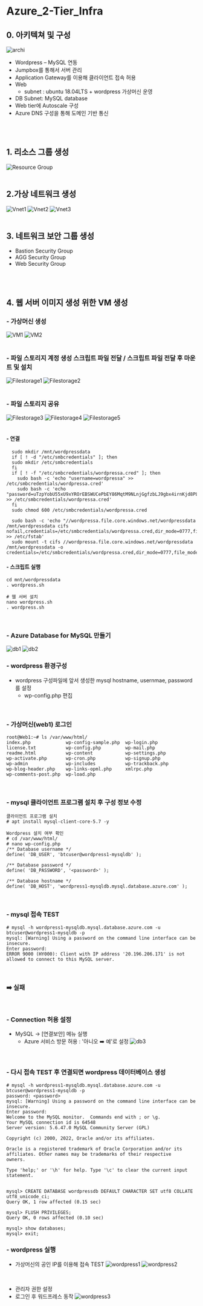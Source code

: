 # Azure_2-Tier_Infra

## 0. 아키텍쳐 및 구성
![archi](https://user-images.githubusercontent.com/117608997/215339332-e862383c-69a5-4234-8555-8ab551142137.jpg)
- Wordpress – MySQL 연동
- Jumpbox를 통해서 서버 관리
- Application Gateway를 이용해 클라이언트 접속 허용
- Web
  - subnet : ubuntu 18.04LTS + wordpress 가상머신 운영
- DB Subnet: MySQL database 
- Web tier에 Autoscale 구성
- Azure DNS 구성을 통해 도메인 기반 통신

</br></br>

## 1. 리소스 그룹 생성
![Resource Group](https://user-images.githubusercontent.com/117608997/215339048-06455906-e075-4eb8-aa88-d55cfb62b586.jpg)
</br></br>

## 2.가상 네트워크 생성
![Vnet1](https://user-images.githubusercontent.com/117608997/215339093-454e1a62-aa1d-436b-99c7-41f4993bee57.jpg)
![Vnet2](https://user-images.githubusercontent.com/117608997/215339101-e1c8ad5e-8095-4869-8ad0-f8cb53e4dee5.jpg)
![Vnet3](https://user-images.githubusercontent.com/117608997/215339103-01c9c6f8-ee51-4fd6-b85c-88db4f7dd3ac.jpg)
</br></br>

## 3. 네트워크 보안 그룹 생성
- Bastion Security Group
- AGG Security Group
- Web Security Group

</br></br>

## 4. 웹 서버 이미지 생성 위한 VM 생성 
### - 가상머신 생성
![VM1](https://user-images.githubusercontent.com/117608997/215339123-ea9e5b9f-5201-4f12-a0f6-cb0674a994ca.jpg)
![VM2](https://user-images.githubusercontent.com/117608997/215339124-56df4bcf-0fce-4e84-9814-29369d56738d.jpg)
</br></br>

### - 파일 스토리지 계정 생성  스크립트 파일 전달 / 스크립트 파일 전달 후 마운트 및 설치
![Filestorage1](https://user-images.githubusercontent.com/117608997/215339131-3b27b8ba-cc68-4748-ba07-9d0e9f80f02a.jpg)
![Filestorage2](https://user-images.githubusercontent.com/117608997/215339134-1ccc762f-0d46-4788-8e26-fd3a4e9757e4.jpg)
</br></br>

### - 파일 스토리지 공유
![Filestorage3](https://user-images.githubusercontent.com/117608997/215339137-8675092d-34ac-4617-93a7-bc818e974c66.jpg)
![Filestorage4](https://user-images.githubusercontent.com/117608997/215339142-b237ef82-6d1f-4790-922d-e412209a6465.jpg)
![Filestorage5](https://user-images.githubusercontent.com/117608997/215339146-cc4b0e3a-5847-42b0-aa7e-1517e6a1451f.jpg)
</br></br>

#### - 연결 </br>
```
  sudo mkdir /mnt/wordpressdata
  if [ ! -d "/etc/smbcredentials" ]; then
  sudo mkdir /etc/smbcredentials
  fi
  if [ ! -f "/etc/smbcredentials/wordpressa.cred" ]; then
    sudo bash -c 'echo "username=wordpressa" >> /etc/smbcredentials/wordpressa.cred'
    sudo bash -c 'echo "password=uTzpYobU55xU9xYROrEBSWUCePbEY86MqtM9NLnjGgfzbLJ9gbx4irnKjd8PLH2IDl93YJFcd8uL+ASt4HiTGw==" >> /etc/smbcredentials/wordpressa.cred'
  fi
  sudo chmod 600 /etc/smbcredentials/wordpressa.cred

  sudo bash -c 'echo "//wordpressa.file.core.windows.net/wordpressdata /mnt/wordpressdata cifs        nofail,credentials=/etc/smbcredentials/wordpressa.cred,dir_mode=0777,file_mode=0777,serverino,nosharesock,actimeo=30" >> /etc/fstab'
  sudo mount -t cifs //wordpressa.file.core.windows.net/wordpressdata /mnt/wordpressdata -o credentials=/etc/smbcredentials/wordpressa.cred,dir_mode=0777,file_mode=0777,serverino,nosharesock,actimeo=30
```
#### - 스크립트 실행 </br>
```
cd mnt/wordpressdata
. wordpress.sh
```
```
# 웹 서버 설치
nano wordpress.sh
. wordpress.sh
```
</br>

### - Azure Database for MySQL 만들기
![db1](https://user-images.githubusercontent.com/117608997/215339165-d2c1e4e1-b6db-402c-97b4-27f3ab532294.jpg)
![db2](https://user-images.githubusercontent.com/117608997/215339167-e204a93b-5d9c-4e31-8ecc-345bdcd06fa5.jpg)
</br>

### - wordpress 환경구성
  - wordpress 구성파일에 앞서 생성한 mysql hostname, usernmae, password를 설정
    - wp-config.php 편집
</br>

### - 가상머신(web1) 로그인
```
root@Web1:~# ls /var/www/html/
index.php             wp-config-sample.php  wp-login.php
license.txt           wp-config.php         wp-mail.php
readme.html           wp-content            wp-settings.php
wp-activate.php       wp-cron.php           wp-signup.php
wp-admin              wp-includes           wp-trackback.php
wp-blog-header.php    wp-links-opml.php     xmlrpc.php
wp-comments-post.php  wp-load.php
```
</br>

### - mysql 클라이언트 프로그램 설치 후 구성 정보 수정

```
클라이언트 프로그램 설치
# apt install mysql-client-core-5.7 -y

Wordpress 설치 여부 확인
# cd /var/www/html/
# nano wp-config.php
/** Database username */
define( 'DB_USER', 'btcuser@wordpress1-mysqldb' );

/** Database password */
define( 'DB_PASSWORD', '<password>' );

/** Database hostname */
define( 'DB_HOST', 'wordpress1-mysqldb.mysql.database.azure.com' );
```
</br>

### - mysql 접속 TEST
```
# mysql -h wordpress1-mysqldb.mysql.database.azure.com -u btcuser@wordpress1-mysqldb -p
mysql: [Warning] Using a password on the command line interface can be insecure.
Enter password: 
ERROR 9000 (HY000): Client with IP address '20.196.206.171' is not allowed to connect to this MySQL server.
```
</br>

### ➡️ 실패
</br>

### - Connection 허용 설정
  - MySQL -> [연결보안] 메뉴 실행
     - Azure 서비스 방문 허용 : '아니오 ➡️ 예'로 설정
![db3](https://user-images.githubusercontent.com/117608997/215339172-faebba69-f564-4ea3-93cd-5ef13f901474.jpg)
</br>

### - 다시 접속 TEST 후 연결되면 wordpress 데이터베이스 생성
```
# mysql -h wordpress1-mysqldb.mysql.database.azure.com -u btcuser@wordpress1-mysqldb -p
password: <password>
mysql: [Warning] Using a password on the command line interface can be insecure.
Enter password: 
Welcome to the MySQL monitor.  Commands end with ; or \g.
Your MySQL connection id is 64548
Server version: 5.6.47.0 MySQL Community Server (GPL)

Copyright (c) 2000, 2022, Oracle and/or its affiliates.

Oracle is a registered trademark of Oracle Corporation and/or its
affiliates. Other names may be trademarks of their respective
owners.

Type 'help;' or '\h' for help. Type '\c' to clear the current input statement.


mysql> CREATE DATABASE wordpressdb DEFAULT CHARACTER SET utf8 COLLATE utf8_unicode_ci;
Query OK, 1 row affected (0.15 sec)

mysql> FLUSH PRIVILEGES;
Query OK, 0 rows affected (0.10 sec)

mysql> show databases;
mysql> exit;
```

### - wordpress 실행
  - 가상머신의 공인 IP를 이용해 접속 TEST
![wordpress1](https://user-images.githubusercontent.com/117608997/215339192-0d250c41-446c-4ffc-af15-c1dbffef6ad8.jpg)
![wordpress2](https://user-images.githubusercontent.com/117608997/215339196-46e4aea9-a1ef-4d56-a26d-78f21feb827c.jpg)
</br>

  - 관리자 권한 설정
  - 로그인 후 워드프레스 동작
![wordpress3](https://user-images.githubusercontent.com/117608997/215339206-adb8ae78-866e-47e7-a3ad-0e1039f22b0b.jpg)
</br>
    
    
  
